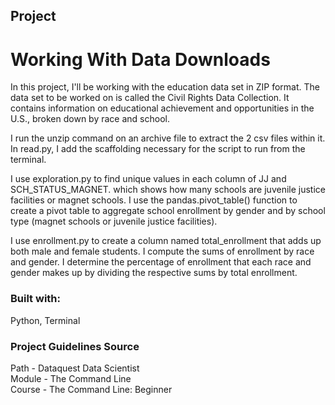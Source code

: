 ## Project
# Working With Data Downloads

In this project, I'll be working with the education data set in ZIP format.  The data set to be worked on is called the Civil Rights Data Collection. It contains information on educational achievement and opportunities in the U.S., broken down by race and school.

I run the unzip command on an archive file to extract the 2 csv files within it.  In read.py, I add the scaffolding necessary for the script to run from the terminal.

I use exploration.py to find unique values in each column of JJ and SCH_STATUS_MAGNET. which shows how many schools are juvenile justice facilities or magnet schools.  I use the pandas.pivot_table() function to create a pivot table to aggregate school enrollment by gender and by school type (magnet schools or juvenile justice facilities).

I use enrollment.py to create a column named total_enrollment that adds up both male and female students.  I compute the sums of enrollment by race and gender. I determine the percentage of enrollment that each race and gender makes up by dividing the respective sums by total enrollment.


### Built with:

Python, Terminal


### Project Guidelines Source

 Path - Dataquest Data Scientist\
 Module - The Command Line\
 Course - The Command Line: Beginner




